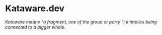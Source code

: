 # Kataware.dev

*Kataware means "a fragment, one of the group or party "; it implies being connected to a bigger whole.*
